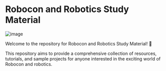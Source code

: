 
# Robocon and Robotics Study Material
![image](https://github.com/Robocon-IIT-Patna/guide/assets/63401208/42da6240-0335-4f36-8c54-dcae062c999b)

Welcome to the repository for Robocon and Robotics Study Material! :robot:

This repository aims to provide a comprehensive collection of resources, tutorials, and sample projects for anyone interested in the exciting world of Robocon and robotics.

